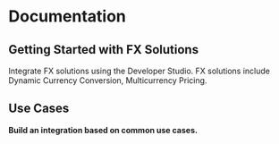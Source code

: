 # Documentation

## Getting Started with FX Solutions

Integrate FX solutions using the Developer Studio. FX solutions include Dynamic Currency Conversion, Multicurrency Pricing.

## Use Cases

<b>Build an integration based on common use cases.</b>


<!-- type: row -->

<!-- type: card
    title: Dynamic Currency Conversion
    Description: Dynamic Currency Conversion (DCC) is a Card Present (CP) and Card Not Present (CNP) offering that allows merchants to offer international credit cardholders the choice to pay in either their own currency or the merchant’s base currency.
    link: ?path=docs/dynamic-currency-conversion.md
-->

<!-- type: card
    title: Multicurrency Pricing
    Description: Multicurrency Pricing (MCP) is a Card Not Present offering that allows merchants to offer pricing in multiple currencies.
    link: ?path=docs/multicurrency-pricing.md
-->

<!-- type: row-end -->